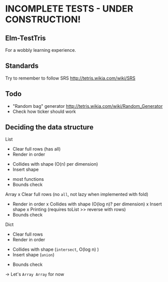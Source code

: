 INCOMPLETE TESTS - UNDER CONSTRUCTION!
===

Elm-TestTris
---

For a wobbly learning experience.


Standards
---

Try to remember to follow SRS http://tetris.wikia.com/wiki/SRS


Todo
---

- "Random bag" generator http://tetris.wikia.com/wiki/Random_Generator
- Check how ticker should work


Deciding the data structure
---

List
  + Clear full rows (has all)
  + Render in order
  - Collides with shape (O(n) per dimension)
  - Insert shape
  + most functions
  + Bounds check

Array
  x Clear full rows (no `all`, not lazy when implemented with fold)
  + Render in order
  x Collides with shape (O(log n)? per dimension)
  x Insert shape
  x Printing (requires toList >> reverse with rows)
  + Bounds check

Dict
  - Clear full rows
  - Render in order
  + Collides with shape (`intersect`, O(log n)                                   )
  + Insert shape (`union`)
  - Bounds check

-> Let's `Array Array` for now
